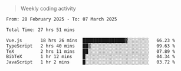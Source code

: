 > Weekly coding activity
<!--START_SECTION:waka-->

```txt
From: 28 February 2025 - To: 07 March 2025

Total Time: 27 hrs 51 mins

Vue.js       18 hrs 26 mins  ████████████████▓░░░░░░░░   66.23 %
TypeScript   2 hrs 40 mins   ██▒░░░░░░░░░░░░░░░░░░░░░░   09.63 %
TeX          2 hrs 11 mins   ██░░░░░░░░░░░░░░░░░░░░░░░   07.89 %
BibTeX       1 hr 12 mins    █░░░░░░░░░░░░░░░░░░░░░░░░   04.34 %
JavaScript   1 hr 2 mins     █░░░░░░░░░░░░░░░░░░░░░░░░   03.72 %
```

<!--END_SECTION:waka-->
